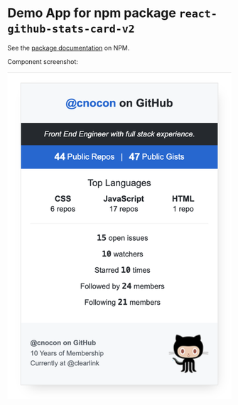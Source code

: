 # Demo App for npm package `react-github-stats-card-v2`

See the [package documentation](https://www.npmjs.com/package/react-github-stats-card-v2) on NPM.

Component screenshot:

![Screenshot of component](component-screenshot.png)